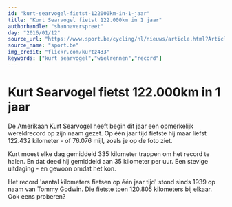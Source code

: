 ```yaml
---
id: "kurt-searvogel-fietst-122000km-in-1-jaar"
title: "Kurt Searvogel fietst 122.000km in 1 jaar"
authorhandle: "shannaverspreet"
day: "2016/01/12"
source_url: "https://www.sport.be/cycling/nl/nieuws/article.html?Article_ID=753039"
source_name: "sport.be"
img_credit: "flickr.com/kurtz433"
keywords: ["kurt searvogel","wielrennen","record"]
---
```

# Kurt Searvogel fietst 122.000km in 1 jaar
De Amerikaan Kurt Searvogel heeft begin dit jaar een opmerkelijk wereldrecord op zijn naam gezet. Op één jaar tijd fietste hij maar liefst 122.432 kilometer - of 76.076 mijl, zoals je op de foto ziet.

Kurt moest elke dag gemiddeld 335 kilometer trappen om het record te halen. En dat deed hij gemiddeld aan 35 kilometer per uur. Een stevige uitdaging - en gewoon omdat het kon.

Het record 'aantal kilometers fietsen op één jaar tijd' stond sinds 1939 op naam van Tommy Godwin. Die fietste toen 120.805 kilometers bij elkaar. Ook eens proberen?